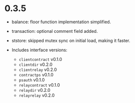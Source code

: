# 0.3.5

- balance: floor function implementation simplified.
- transaction: optional comment field added.
- ststore: skipped mutex sync on initial load, making it faster.

- Includes interface versions:
    - `clientcontract` v0.1.0
    - `clientdir` v0.2.0
    - `clientrelay` v0.2.0
    - `contractps` v0.1.0
    - `psauth` v0.1.0
    - `relaycontract` v0.1.0
    - `relaydir` v0.2.0
    - `relayrelay` v0.2.0
